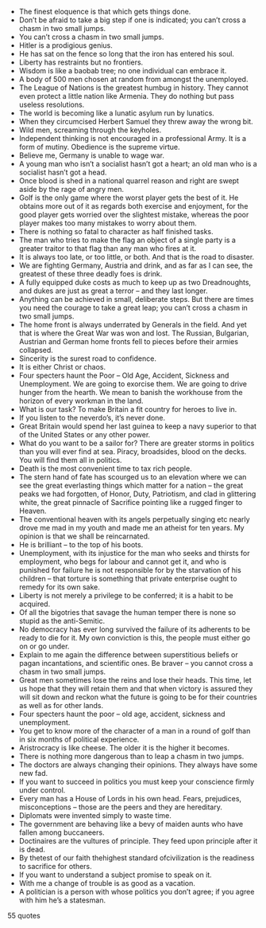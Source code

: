  - The finest eloquence is that which gets things done.
 - Don’t be afraid to take a big step if one is indicated; you can’t cross a chasm in two small jumps.
 - You can’t cross a chasm in two small jumps.
 - Hitler is a prodigious genius.
 - He has sat on the fence so long that the iron has entered his soul.
 - Liberty has restraints but no frontiers.
 - Wisdom is like a baobab tree; no one individual can embrace it.
 - A body of 500 men chosen at random from amongst the unemployed.
 - The League of Nations is the greatest humbug in history. They cannot even protect a little nation like Armenia. They do nothing but pass useless resolutions.
 - The world is becoming like a lunatic asylum run by lunatics.
 - When they circumcised Herbert Samuel they threw away the wrong bit.
 - Wild men, screaming through the keyholes.
 - Independent thinking is not encouraged in a professional Army. It is a form of mutiny. Obedience is the supreme virtue.
 - Believe me, Germany is unable to wage war.
 - A young man who isn’t a socialist hasn’t got a heart; an old man who is a socialist hasn’t got a head.
 - Once blood is shed in a national quarrel reason and right are swept aside by the rage of angry men.
 - Golf is the only game where the worst player gets the best of it. He obtains more out of it as regards both exercise and enjoyment, for the good player gets worried over the slightest mistake, whereas the poor player makes too many mistakes to worry about them.
 - There is nothing so fatal to character as half finished tasks.
 - The man who tries to make the flag an object of a single party is a greater traitor to that flag than any man who fires at it.
 - It is always too late, or too little, or both. And that is the road to disaster.
 - We are fighting Germany, Austria and drink, and as far as I can see, the greatest of these three deadly foes is drink.
 - A fully equipped duke costs as much to keep up as two Dreadnoughts, and dukes are just as great a terror – and they last longer.
 - Anything can be achieved in small, deliberate steps. But there are times you need the courage to take a great leap; you can’t cross a chasm in two small jumps.
 - The home front is always underrated by Generals in the field. And yet that is where the Great War was won and lost. The Russian, Bulgarian, Austrian and German home fronts fell to pieces before their armies collapsed.
 - Sincerity is the surest road to confidence.
 - It is either Christ or chaos.
 - Four specters haunt the Poor – Old Age, Accident, Sickness and Unemployment. We are going to exorcise them. We are going to drive hunger from the hearth. We mean to banish the workhouse from the horizon of every workman in the land.
 - What is our task? To make Britain a fit country for heroes to live in.
 - If you listen to the neverdo’s, it’s never done.
 - Great Britain would spend her last guinea to keep a navy superior to that of the United States or any other power.
 - What do you want to be a sailor for? There are greater storms in politics than you will ever find at sea. Piracy, broadsides, blood on the decks. You will find them all in politics.
 - Death is the most convenient time to tax rich people.
 - The stern hand of fate has scourged us to an elevation where we can see the great everlasting things which matter for a nation – the great peaks we had forgotten, of Honor, Duty, Patriotism, and clad in glittering white, the great pinnacle of Sacrifice pointing like a rugged finger to Heaven.
 - The conventional heaven with its angels perpetually singing etc nearly drove me mad in my youth and made me an atheist for ten years. My opinion is that we shall be reincarnated.
 - He is brilliant – to the top of his boots.
 - Unemployment, with its injustice for the man who seeks and thirsts for employment, who begs for labour and cannot get it, and who is punished for failure he is not responsible for by the starvation of his children – that torture is something that private enterprise ought to remedy for its own sake.
 - Liberty is not merely a privilege to be conferred; it is a habit to be acquired.
 - Of all the bigotries that savage the human temper there is none so stupid as the anti-Semitic.
 - No democracy has ever long survived the failure of its adherents to be ready to die for it. My own conviction is this, the people must either go on or go under.
 - Explain to me again the difference between superstitious beliefs or pagan incantations, and scientific ones. Be braver – you cannot cross a chasm in two small jumps.
 - Great men sometimes lose the reins and lose their heads. This time, let us hope that they will retain them and that when victory is assured they will sit down and reckon what the future is going to be for their countries as well as for other lands.
 - Four specters haunt the poor – old age, accident, sickness and unemployment.
 - You get to know more of the character of a man in a round of golf than in six months of political experience.
 - Aristrocracy is like cheese. The older it is the higher it becomes.
 - There is nothing more dangerous than to leap a chasm in two jumps.
 - The doctors are always changing their opinions. They always have some new fad.
 - If you want to succeed in politics you must keep your conscience firmly under control.
 - Every man has a House of Lords in his own head. Fears, prejudices, misconceptions – those are the peers and they are hereditary.
 - Diplomats were invented simply to waste time.
 - The government are behaving like a bevy of maiden aunts who have fallen among buccaneers.
 - Doctinaires are the vultures of principle. They feed upon principle after it is dead.
 - By thetest of our faith thehighest standard ofcivilization is the readiness to sacrifice for others.
 - If you want to understand a subject promise to speak on it.
 - With me a change of trouble is as good as a vacation.
 - A politician is a person with whose politics you don’t agree; if you agree with him he’s a statesman.

55 quotes